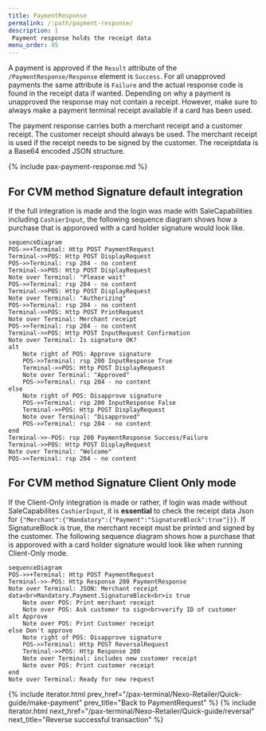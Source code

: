 ```yaml
---
title: PaymentResponse
permalink: /:path/payment-response/
description: |
 Payment response holds the receipt data
menu_order: 45
---
```

A payment is approved if the `Result` attribute of the `/PaymentResponse/Response` element is `Success`.
For all unapproved payments the same attribute is `Failure` and the actual response code is found in the receipt data if wanted.
Depending on why a payment is unapproved the response may not contain a receipt. However, make sure to always make a payment terminal receipt available if a card has been used.

The payment response carries both a merchant receipt and a customer receipt. The customer receipt should always be used. The merchant receipt is used if the receipt needs to be signed by the customer.
The receiptdata is a Base64 encoded JSON structure.

{% include pax-payment-response.md %}

## For CVM method Signature default integration

If the full integration is made and the login was made with SaleCapabilities including `CashierInput`, the following sequence diagram shows how a purchase that is apporoved with a card holder signature would look like.

```mermaid
sequenceDiagram
POS->>+Terminal: Http POST PaymentRequest
Terminal->>POS: Http POST DisplayRequest
POS->>Terminal: rsp 204 - no content
Terminal->>POS: Http POST DisplayRequest
Note over Terminal: "Please wait"
POS->>Terminal: rsp 204 - no content
Terminal->>POS: Http POST DisplayRequest
Note over Terminal: "Authorizing"
POS->>Terminal: rsp 204 - no content
Terminal->>POS: Http POST PrintRequest
Note over Terminal: Merchant receipt
POS->>Terminal: rsp 204 - no content
Terminal->>POS: Http POST InputRequest Confirmation
Note over Terminal: Is signature OK?
alt 
    Note right of POS: Approve signature
    POS->>Terminal: rsp 200 InputResponse True
    Terminal->>POS: Http POST DisplayRequest
    Note over Terminal: "Approved"
    POS->>Terminal: rsp 204 - no content
else 
    Note right of POS: Disapprove signature
    POS->>Terminal: rsp 200 InputResponse False
    Terminal->>POS: Http POST DisplayRequest
    Note over Terminal: "Disapproved"
    POS->>Terminal: rsp 204 - no content
end 
Terminal->>-POS: rsp 200 PaymentResponse Success/Failure
Terminal->>POS: Http POST DisplayRequest
Note over Terminal: "Welcome"
POS->>Terminal: rsp 204 - no content
```

## For CVM method Signature Client Only mode

If the Client-Only integration is made or rather, if login was made without SaleCapabilites `CashierInput`, it is **essential** to check the receipt data Json for `{"Merchant":{"Mandatory":{"Payment":"SignatureBlock":true"}}}`. If SignatureBlock is true, the merchant receipt must be printed and signed by the customer.
The following sequence diagram shows how a purchase that is apporoved with a card holder signature would look like when running Client-Only mode.

```mermaid
sequenceDiagram
POS->>+Terminal: Http POST PaymentRequest
Terminal->>-POS: Http Response 200 PaymentResponse
Note over Terminal: JSON: Merchant receipt data<br>Mandatory.Payment.SignatureBlock<br>is true
    Note over POS: Print merchant receipt
    Note over POS: Ask customer to sign<br>verify ID of customer
alt Approve
    Note over POS: Print Customer receipt
else Don't approve
    Note right of POS: Disapprove signature
    POS->>Terminal: Http POST ReversalRequest
    Terminal->>POS: Http Response 200 
    Note over Terminal: includes new customer receipt
    Note over POS: Print customer receipt
end 
Note over Terminal: Ready for new request
```

{% include iterator.html prev_href="/pax-terminal/Nexo-Retailer/Quick-guide/make-payment" prev_title="Back to PaymentRequest" %}
{% include iterator.html next_href="/pax-terminal/Nexo-Retailer/Quick-guide/reversal" next_title="Reverse successful transaction" %}

